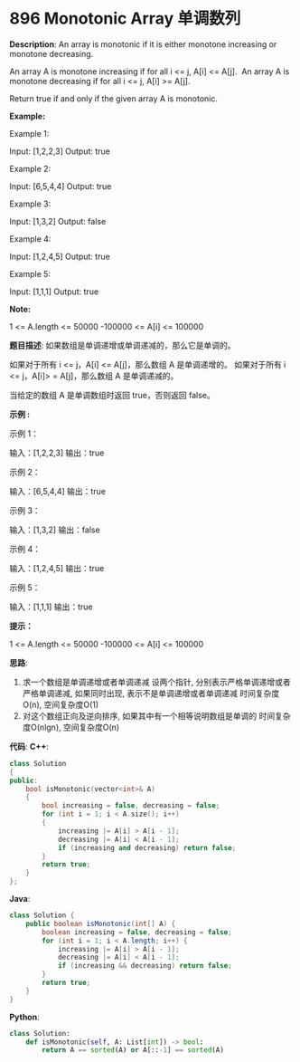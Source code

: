 # 896 Monotonic Array 单调数列

__Description__:
An array is monotonic if it is either monotone increasing or monotone decreasing.

An array A is monotone increasing if for all i <= j, A[i] <= A[j].  An array A is monotone decreasing if for all i <= j, A[i] >= A[j].

Return true if and only if the given array A is monotonic.

__Example:__

Example 1:

Input: [1,2,2,3]
Output: true

Example 2:

Input: [6,5,4,4]
Output: true

Example 3:

Input: [1,3,2]
Output: false

Example 4:

Input: [1,2,4,5]
Output: true

Example 5:

Input: [1,1,1]
Output: true

__Note:__

1 <= A.length <= 50000
-100000 <= A[i] <= 100000

__题目描述__:
如果数组是单调递增或单调递减的，那么它是单调的。

如果对于所有 i <= j，A[i] <= A[j]，那么数组 A 是单调递增的。 如果对于所有 i <= j，A[i]> = A[j]，那么数组 A 是单调递减的。

当给定的数组 A 是单调数组时返回 true，否则返回 false。

__示例 :__

示例 1：

输入：[1,2,2,3]
输出：true

示例 2：

输入：[6,5,4,4]
输出：true

示例 3：

输入：[1,3,2]
输出：false

示例 4：

输入：[1,2,4,5]
输出：true

示例 5：

输入：[1,1,1]
输出：true

__提示：__

1 <= A.length <= 50000
-100000 <= A[i] <= 100000

__思路__:

1. 求一个数组是单调递增或者单调递减
设两个指针, 分别表示严格单调递增或者严格单调递减, 如果同时出现, 表示不是单调递增或者单调递减
时间复杂度O(n), 空间复杂度O(1)
2. 对这个数组正向及逆向排序, 如果其中有一个相等说明数组是单调的
时间复杂度O(nlgn), 空间复杂度O(n)

__代码__:
__C++__:

```C++
class Solution 
{
public:
    bool isMonotonic(vector<int>& A) 
    {
        bool increasing = false, decreasing = false;
        for (int i = 1; i < A.size(); i++) 
        {
            increasing |= A[i] > A[i - 1];
            decreasing |= A[i] < A[i - 1];
            if (increasing and decreasing) return false;
        }
        return true;
    }
};
```

__Java__:

```Java
class Solution {
    public boolean isMonotonic(int[] A) {
        boolean increasing = false, decreasing = false;
        for (int i = 1; i < A.length; i++) {
            increasing |= A[i] > A[i - 1];
            decreasing |= A[i] < A[i - 1];
            if (increasing && decreasing) return false;
        }
        return true;
    }
}
```

__Python__:

```Python
class Solution:
    def isMonotonic(self, A: List[int]) -> bool:
        return A == sorted(A) or A[::-1] == sorted(A)
```
